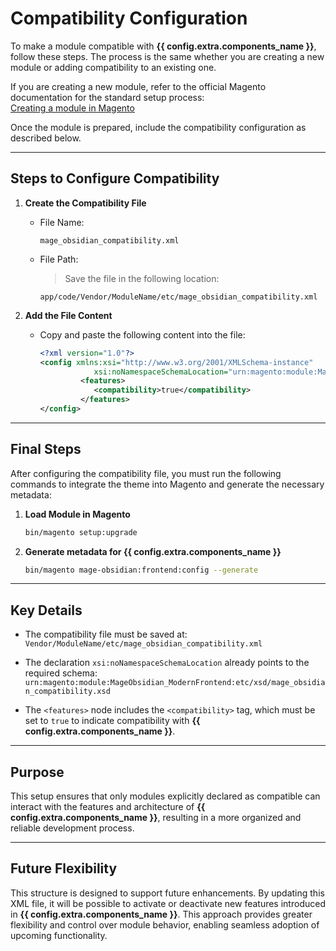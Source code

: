 # Compatibility Configuration

To make a module compatible with **{{ config.extra.components_name }}**, follow these steps. The process is the same whether you are creating a new module or adding compatibility to an existing one.

If you are creating a new module, refer to the official Magento documentation for the standard setup process:  
[Creating a module in Magento](https://experienceleague.adobe.com/en/docs/commerce-learn/tutorials/backend-development/create-module)

Once the module is prepared, include the compatibility configuration as described below.

---

## Steps to Configure Compatibility

1. **Create the Compatibility File**  
      - File Name:  
         
         `mage_obsidian_compatibility.xml`

      - File Path:  
         
         > Save the file in the following location: 
          
         ```
         app/code/Vendor/ModuleName/etc/mage_obsidian_compatibility.xml
         ```

2. **Add the File Content**  
      - Copy and paste the following content into the file:
         ```xml
         <?xml version="1.0"?>
         <config xmlns:xsi="http://www.w3.org/2001/XMLSchema-instance"
                     xsi:noNamespaceSchemaLocation="urn:magento:module:MageObsidian_ModernFrontend:etc/xsd/mage_obsidian_compatibility.xsd">
                  <features>
                     <compatibility>true</compatibility>
                  </features>
         </config>
         ```

---

## Final Steps

After configuring the compatibility file, you must run the following commands to integrate the theme into Magento and generate the necessary metadata:

1. **Load Module in Magento**  
    ```bash
    bin/magento setup:upgrade
    ```

2. **Generate metadata for {{ config.extra.components_name }}**  
    ```bash
    bin/magento mage-obsidian:frontend:config --generate
    ```

---

## Key Details

- The compatibility file must be saved at:  
  `Vendor/ModuleName/etc/mage_obsidian_compatibility.xml`

- The declaration `xsi:noNamespaceSchemaLocation` already points to the required schema:  
  `urn:magento:module:MageObsidian_ModernFrontend:etc/xsd/mage_obsidian_compatibility.xsd`

- The `<features>` node includes the `<compatibility>` tag, which must be set to `true` to indicate compatibility with **{{ config.extra.components_name }}**.

---

## Purpose

This setup ensures that only modules explicitly declared as compatible can interact with the features and architecture of **{{ config.extra.components_name }}**, resulting in a more organized and reliable development process.

---

## Future Flexibility

This structure is designed to support future enhancements. By updating this XML file, it will be possible to activate or deactivate new features introduced in **{{ config.extra.components_name }}**. This approach provides greater flexibility and control over module behavior, enabling seamless adoption of upcoming functionality.
